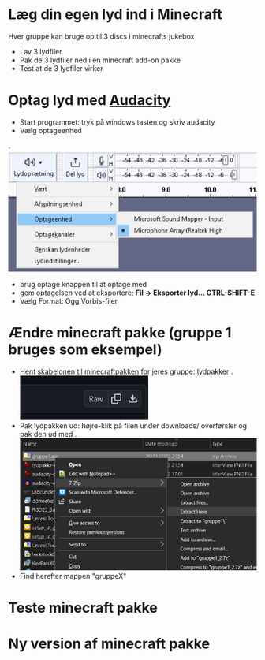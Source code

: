 # Læg din egen lyd ind i Minecraft
Hver gruppe kan bruge op til 3 discs i minecrafts jukebox
 - Lav 3 lydfiler
 - Pak de 3 lydfiler ned i en minecraft add-on pakke
 - Test at de 3 lydfiler virker

# Optag lyd med [Audacity](https://www.audacityteam.org/)
 - Start programmet: tryk på windows tasten og skriv audacity
 - Vælg optageenhed

.
![optageenhed](audacity-optageenhed.png)

 - brug optage knappen til at optage med
 - gem optagelsen ved at eksportere: __Fil -> Eksporter lyd... CTRL-SHIFT-E__
 - Vælg Format: Ogg Vorbis-filer

# Ændre minecraft pakke (gruppe 1 bruges som eksempel)
 - Hent skabelonen til minecraftpakken for jeres gruppe: [lydpakker](https://github.com/krulf/eventyr-minecraft/tree/main/lydpakke)
.![download](https://github.com/krulf/eventyr-minecraft/blob/main/lydpakke-download.png)
 - Pak lydpakken ud: højre-klik på filen under downloads/ overførsler og pak den ud med
.![extract-here](https://github.com/krulf/eventyr-minecraft/blob/main/lydpakke-extract-here.png)
 - Find herefter mappen "gruppeX"


# Teste minecraft pakke

# Ny version af minecraft pakke
